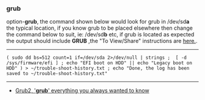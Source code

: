 ### grub

option-**grub**, the command shown below would look for grub in /dev/sd**a** the typical location, if you know grub to be placed elsewhere then change the command below to suit, ie: /dev/sd**b** etc, if grub is located as expected the output should include **GRUB** ,the "To View/Share" instructions are [here.](https://github.com/two-dogs/the-kennel/blob/master/to-share.md).
***
`
(
  sudo dd bs=512 count=1 if=/dev/sda 2>/dev/null | strings ; 
  [ -d /sys/firmware/efi ] ;
  echo "EFI boot on HDD" || echo "Legacy boot on HDD"
) > ~/trouble-shoot-history.txt ;
  echo "Done, the log has been saved to ~/trouble-shoot-history.txt"
`
***
* [Grub2, '__grub__' everything you always wanted to know](https://help.ubuntu.com/community/Grub2)
